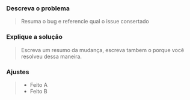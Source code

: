 ### Descreva o problema

>Resuma o bug e referencie qual o issue consertado

### Explique a solução 

>Escreva um resumo da mudança, escreva tambem o porque você resolveu dessa maneira.

### Ajustes
> - Feito A
> - Feito B

